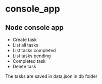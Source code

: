 # console_app

## Node console app

* Create task
* List all tasks
* List tasks completed
* List tasks pending
* Completed task
* Delete task

The tasks are saved in data.json in db folder
